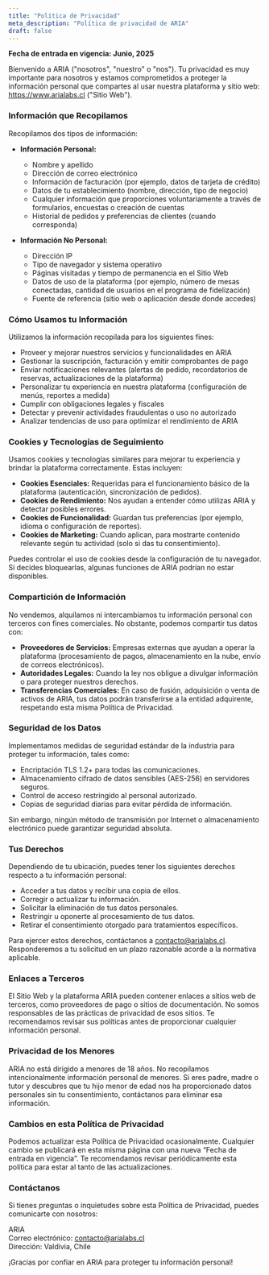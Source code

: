 ```yaml
---
title: "Política de Privacidad"
meta_description: "Política de privacidad de ARIA"
draft: false
---
```


**Fecha de entrada en vigencia: Junio, 2025**

Bienvenido a ARIA ("nosotros", "nuestro" o "nos"). Tu privacidad es muy importante para nosotros y estamos comprometidos a proteger la información personal que compartes al usar nuestra plataforma y sitio web: https://www.arialabs.cl ("Sitio Web").

### Información que Recopilamos

Recopilamos dos tipos de información:

- **Información Personal:**
  - Nombre y apellido
  - Dirección de correo electrónico
  - Información de facturación (por ejemplo, datos de tarjeta de crédito)
  - Datos de tu establecimiento (nombre, dirección, tipo de negocio)
  - Cualquier información que proporciones voluntariamente a través de formularios, encuestas o creación de cuentas
  - Historial de pedidos y preferencias de clientes (cuando corresponda)

- **Información No Personal:**
  - Dirección IP
  - Tipo de navegador y sistema operativo
  - Páginas visitadas y tiempo de permanencia en el Sitio Web
  - Datos de uso de la plataforma (por ejemplo, número de mesas conectadas, cantidad de usuarios en el programa de fidelización)
  - Fuente de referencia (sitio web o aplicación desde donde accedes)

### Cómo Usamos tu Información

Utilizamos la información recopilada para los siguientes fines:

- Proveer y mejorar nuestros servicios y funcionalidades en ARIA
- Gestionar la suscripción, facturación y emitir comprobantes de pago
- Enviar notificaciones relevantes (alertas de pedido, recordatorios de reservas, actualizaciones de la plataforma)
- Personalizar tu experiencia en nuestra plataforma (configuración de menús, reportes a medida)
- Cumplir con obligaciones legales y fiscales
- Detectar y prevenir actividades fraudulentas o uso no autorizado
- Analizar tendencias de uso para optimizar el rendimiento de ARIA

### Cookies y Tecnologías de Seguimiento

Usamos cookies y tecnologías similares para mejorar tu experiencia y brindar la plataforma correctamente. Estas incluyen:

- **Cookies Esenciales:** Requeridas para el funcionamiento básico de la plataforma (autenticación, sincronización de pedidos).
- **Cookies de Rendimiento:** Nos ayudan a entender cómo utilizas ARIA y detectar posibles errores.
- **Cookies de Funcionalidad:** Guardan tus preferencias (por ejemplo, idioma o configuración de reportes).
- **Cookies de Marketing:** Cuando aplican, para mostrarte contenido relevante según tu actividad (solo si das tu consentimiento).

Puedes controlar el uso de cookies desde la configuración de tu navegador. Si decides bloquearlas, algunas funciones de ARIA podrían no estar disponibles.

### Compartición de Información

No vendemos, alquilamos ni intercambiamos tu información personal con terceros con fines comerciales. No obstante, podemos compartir tus datos con:

- **Proveedores de Servicios:** Empresas externas que ayudan a operar la plataforma (procesamiento de pagos, almacenamiento en la nube, envío de correos electrónicos).
- **Autoridades Legales:** Cuando la ley nos obligue a divulgar información o para proteger nuestros derechos.
- **Transferencias Comerciales:** En caso de fusión, adquisición o venta de activos de ARIA, tus datos podrán transferirse a la entidad adquirente, respetando esta misma Política de Privacidad.

### Seguridad de los Datos

Implementamos medidas de seguridad estándar de la industria para proteger tu información, tales como:
- Encriptación TLS 1.2+ para todas las comunicaciones.
- Almacenamiento cifrado de datos sensibles (AES-256) en servidores seguros.
- Control de acceso restringido al personal autorizado.
- Copias de seguridad diarias para evitar pérdida de información.

Sin embargo, ningún método de transmisión por Internet o almacenamiento electrónico puede garantizar seguridad absoluta.

### Tus Derechos

Dependiendo de tu ubicación, puedes tener los siguientes derechos respecto a tu información personal:
- Acceder a tus datos y recibir una copia de ellos.
- Corregir o actualizar tu información.
- Solicitar la eliminación de tus datos personales.
- Restringir u oponerte al procesamiento de tus datos.
- Retirar el consentimiento otorgado para tratamientos específicos.

Para ejercer estos derechos, contáctanos a <contacto@arialabs.cl>. Responderemos a tu solicitud en un plazo razonable acorde a la normativa aplicable.

### Enlaces a Terceros

El Sitio Web y la plataforma ARIA pueden contener enlaces a sitios web de terceros, como proveedores de pago o sitios de documentación. No somos responsables de las prácticas de privacidad de esos sitios. Te recomendamos revisar sus políticas antes de proporcionar cualquier información personal.

### Privacidad de los Menores

ARIA no está dirigido a menores de 18 años. No recopilamos intencionalmente información personal de menores. Si eres padre, madre o tutor y descubres que tu hijo menor de edad nos ha proporcionado datos personales sin tu consentimiento, contáctanos para eliminar esa información.

### Cambios en esta Política de Privacidad

Podemos actualizar esta Política de Privacidad ocasionalmente. Cualquier cambio se publicará en esta misma página con una nueva “Fecha de entrada en vigencia”. Te recomendamos revisar periódicamente esta política para estar al tanto de las actualizaciones.

### Contáctanos

Si tienes preguntas o inquietudes sobre esta Política de Privacidad, puedes comunicarte con nosotros:

ARIA  
Correo electrónico: <contacto@arialabs.cl>  
Dirección: Valdivia, Chile

¡Gracias por confiar en ARIA para proteger tu información personal!  
